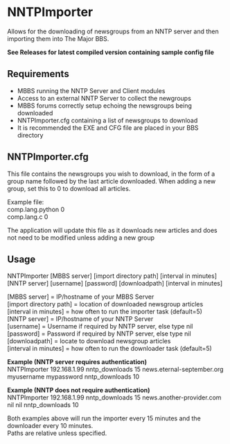 # NNTPImporter

Allows for the downloading of newsgroups from an NNTP server and then importing them into The Major BBS.

**See Releases for latest compiled version containing sample config file**

## Requirements
- MBBS running the NNTP Server and Client modules
- Access to an external NNTP Server to collect the newgroups
- MBBS forums correctly setup echoing the newsgroups being downloaded
- NNTPImporter.cfg containing a list of newsgroups to download
- It is recommended the EXE and CFG file are placed in your BBS directory

## NNTPImporter.cfg
This file contains the newsgroups you wish to download, in the form of a group name followed by the last article downloaded.  When adding a new group, set this to 0 to download all articles.

Example file:  
comp.lang.python 0  
comp.lang.c 0  

The application will update this file as it downloads new articles and does not need to be modified unless adding a new group

## Usage
NNTPImporter [MBBS server] [import directory path] [interval in minutes] [NNTP server] [username] [password] [downloadpath] [interval in minutes]

[MBBS server] = IP/hostname of your MBBS Server  
[import directory path] = location of downloaded newsgroup articles  
[interval in minutes] = how often to run the importer task (default=5)  
[NNTP server] = IP/hostname of your NNTP Server  
[username] = Username if required by NNTP server, else type nil  
[password] = Password if required by NNTP server, else type nil  
[downloadpath] = locate to download newsgroup articles  
[interval in minutes] = how often to run the downloader task (default=5)  

**Example (NNTP server requires authentication)**  
NNTPImporter 192.168.1.99 nntp_downloads 15 news.eternal-september.org myusername mypassword nntp_downloads 10
  
**Example (NNTP does not require authentication)**  
NNTPImporter 192.168.1.99 nntp_downloads 15 news.another-provider.com nil nil nntp_downloads 10 
  
Both examples above will run the importer every 15 minutes and the downloader every 10 minutes.  
Paths are relative unless specified.
